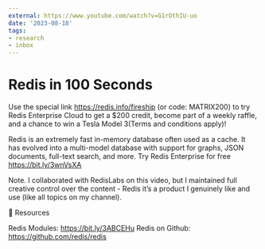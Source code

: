 ```yaml
---
external: https://www.youtube.com/watch?v=G1rOthIU-uo
date: '2023-08-18'
tags:
- research
- inbox
---
```


# Redis in 100 Seconds

Use the special link https://redis.info/fireship (or code: MATRIX200) to try Redis Enterprise Cloud to get a $200 credit, become part of a weekly raffle, and a chance to win a Tesla Model 3(Terms and conditions apply)!

Redis is an extremely fast in-memory database often used as a cache. It has evolved into a multi-model database with support for graphs, JSON documents, full-text search, and more. Try Redis Enterprise for free https://bit.ly/3wnVsXA

Note. I collaborated with RedisLabs on this video, but I maintained full creative control over the content - Redis it’s a product I genuinely like and use (like all topics on my channel).

🔗 Resources

Redis Modules:  https://bit.ly/3ABCEHu
Redis on Github: https://github.com/redis/redis
